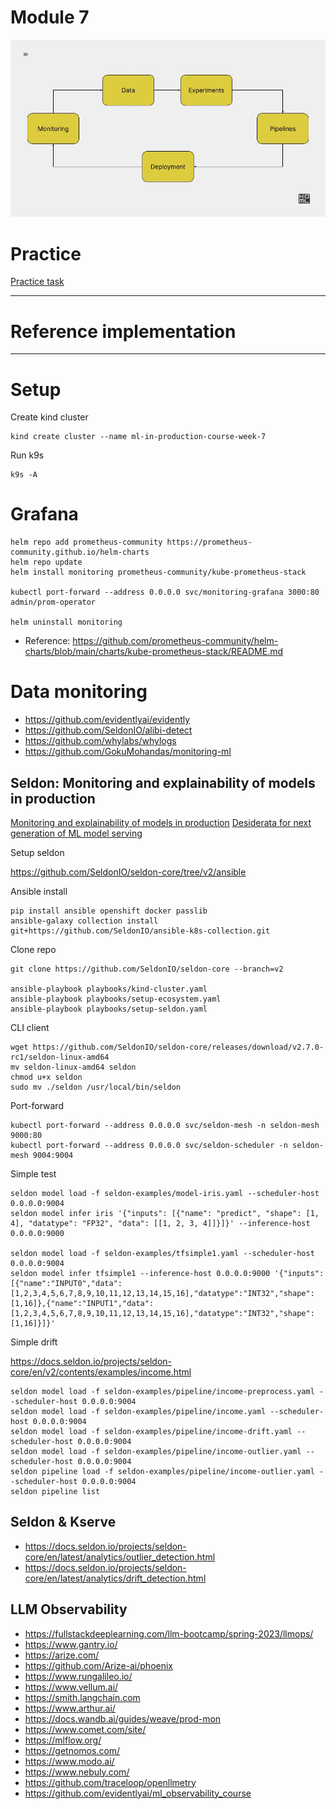 # Module 7

![alt text](./../docs/monitoring.jpg)

# Practice 

[Practice task](./PRACTICE.md)

*** 

# Reference implementation

*** 



# Setup 

Create kind cluster 

```
kind create cluster --name ml-in-production-course-week-7
```

Run k9s 

```
k9s -A
```


# Grafana 


```
helm repo add prometheus-community https://prometheus-community.github.io/helm-charts
helm repo update
helm install monitoring prometheus-community/kube-prometheus-stack

kubectl port-forward --address 0.0.0.0 svc/monitoring-grafana 3000:80
admin/prom-operator

helm uninstall monitoring 
```

- Reference: https://github.com/prometheus-community/helm-charts/blob/main/charts/kube-prometheus-stack/README.md


# Data monitoring 

- https://github.com/evidentlyai/evidently
- https://github.com/SeldonIO/alibi-detect
- https://github.com/whylabs/whylogs
- https://github.com/GokuMohandas/monitoring-ml


## Seldon: Monitoring and explainability of models in production


[Monitoring and explainability of models in production](https://arxiv.org/abs/2007.06299)
[Desiderata for next generation of ML model serving](https://arxiv.org/abs/2210.14665)


Setup seldon 

https://github.com/SeldonIO/seldon-core/tree/v2/ansible


Ansible install 

```
pip install ansible openshift docker passlib
ansible-galaxy collection install git+https://github.com/SeldonIO/ansible-k8s-collection.git
```


Clone repo 

```
git clone https://github.com/SeldonIO/seldon-core --branch=v2

ansible-playbook playbooks/kind-cluster.yaml
ansible-playbook playbooks/setup-ecosystem.yaml
ansible-playbook playbooks/setup-seldon.yaml
```

CLI client 

```
wget https://github.com/SeldonIO/seldon-core/releases/download/v2.7.0-rc1/seldon-linux-amd64
mv seldon-linux-amd64 seldon
chmod u+x seldon
sudo mv ./seldon /usr/local/bin/seldon
```

Port-forward

```
kubectl port-forward --address 0.0.0.0 svc/seldon-mesh -n seldon-mesh 9000:80
kubectl port-forward --address 0.0.0.0 svc/seldon-scheduler -n seldon-mesh 9004:9004
```

Simple test 

```
seldon model load -f seldon-examples/model-iris.yaml --scheduler-host 0.0.0.0:9004
seldon model infer iris '{"inputs": [{"name": "predict", "shape": [1, 4], "datatype": "FP32", "data": [[1, 2, 3, 4]]}]}' --inference-host 0.0.0.0:9000

seldon model load -f seldon-examples/tfsimple1.yaml --scheduler-host 0.0.0.0:9004
seldon model infer tfsimple1 --inference-host 0.0.0.0:9000 '{"inputs":[{"name":"INPUT0","data":[1,2,3,4,5,6,7,8,9,10,11,12,13,14,15,16],"datatype":"INT32","shape":[1,16]},{"name":"INPUT1","data":[1,2,3,4,5,6,7,8,9,10,11,12,13,14,15,16],"datatype":"INT32","shape":[1,16]}]}'
```

Simple drift 

https://docs.seldon.io/projects/seldon-core/en/v2/contents/examples/income.html

```
seldon model load -f seldon-examples/pipeline/income-preprocess.yaml --scheduler-host 0.0.0.0:9004
seldon model load -f seldon-examples/pipeline/income.yaml --scheduler-host 0.0.0.0:9004
seldon model load -f seldon-examples/pipeline/income-drift.yaml --scheduler-host 0.0.0.0:9004
seldon model load -f seldon-examples/pipeline/income-outlier.yaml --scheduler-host 0.0.0.0:9004
seldon pipeline load -f seldon-examples/pipeline/income-outlier.yaml --scheduler-host 0.0.0.0:9004
seldon pipeline list
```


## Seldon & Kserve

- https://docs.seldon.io/projects/seldon-core/en/latest/analytics/outlier_detection.html
- https://docs.seldon.io/projects/seldon-core/en/latest/analytics/drift_detection.html


## LLM Observability

- https://fullstackdeeplearning.com/llm-bootcamp/spring-2023/llmops/
- https://www.gantry.io/
- https://arize.com/
- https://github.com/Arize-ai/phoenix
- https://www.rungalileo.io/
- https://www.vellum.ai/
- https://smith.langchain.com
- https://www.arthur.ai/
- https://docs.wandb.ai/guides/weave/prod-mon
- https://www.comet.com/site/
- https://mlflow.org/
- https://getnomos.com/
- https://www.modo.ai/
- https://www.nebuly.com/
- https://github.com/traceloop/openllmetry
- https://github.com/evidentlyai/ml_observability_course


